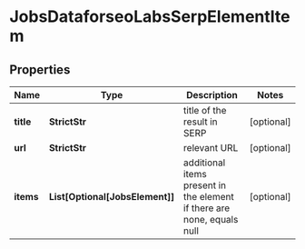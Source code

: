 # JobsDataforseoLabsSerpElementItem


## Properties

| Name | Type | Description | Notes |
|------------ | ------------- | ------------- | -------------|
**title** | **StrictStr** | title of the result in SERP |[optional]|
**url** | **StrictStr** | relevant URL |[optional]|
**items** | **List[Optional[JobsElement]]** | additional items present in the element<br>if there are none, equals null |[optional]|